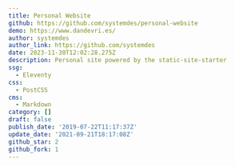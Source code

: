 ```yaml
---
title: Personal Website
github: https://github.com/systemdes/personal-website
demo: https://www.dandevri.es/
author: systemdes
author_link: https://github.com/systemdes
date: 2023-11-30T12:02:28.275Z
description: Personal site powered by the static-site-starter
ssg:
  - Eleventy
css:
  - PostCSS
cms:
  - Markdown
category: []
draft: false
publish_date: '2019-07-22T11:17:37Z'
update_date: '2021-09-21T18:17:08Z'
github_star: 2
github_fork: 1
---
```

